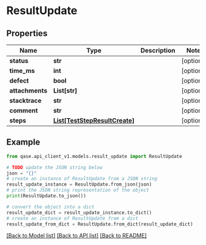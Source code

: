 # ResultUpdate


## Properties

Name | Type | Description | Notes
------------ | ------------- | ------------- | -------------
**status** | **str** |  | [optional] 
**time_ms** | **int** |  | [optional] 
**defect** | **bool** |  | [optional] 
**attachments** | **List[str]** |  | [optional] 
**stacktrace** | **str** |  | [optional] 
**comment** | **str** |  | [optional] 
**steps** | [**List[TestStepResultCreate]**](TestStepResultCreate.md) |  | [optional] 

## Example

```python
from qase.api_client_v1.models.result_update import ResultUpdate

# TODO update the JSON string below
json = "{}"
# create an instance of ResultUpdate from a JSON string
result_update_instance = ResultUpdate.from_json(json)
# print the JSON string representation of the object
print(ResultUpdate.to_json())

# convert the object into a dict
result_update_dict = result_update_instance.to_dict()
# create an instance of ResultUpdate from a dict
result_update_from_dict = ResultUpdate.from_dict(result_update_dict)
```
[[Back to Model list]](../README.md#documentation-for-models) [[Back to API list]](../README.md#documentation-for-api-endpoints) [[Back to README]](../README.md)


